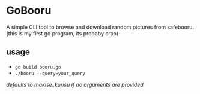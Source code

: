# GoBooru 
A simple CLI tool to browse and download random pictures from safebooru. (this is my first go program, its probaby crap)

## usage
- `go build booru.go`
- `./booru --query=your_query`

*defaults to makise_kurisu if no arguments are provided*